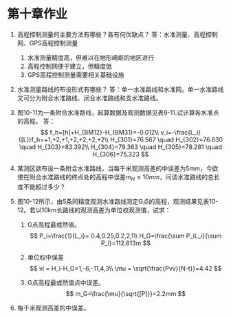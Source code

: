 # 第十章作业

1. 高程控制测量的主要方法有哪些？各有何优缺点？
   答：水准测量、高程控制网、GPS高程控制测量
   1. 水准测量精度高，但难以在地形崎岖的地区进行
   2. 高程控制网便于建立，但精度低
   3. GPS高程控制测量需要相关基础设施

2. 水准测量路线的布设形式有哪些？
   答：单一水准路线和水准网。单一水准路线又可分为附合水准路线、闭合水准路线和支水准路线。

3. 图10-11为一条附合水准路线，起算数据及观测数据见表9-11.试计算各水准点的高程。
   答：
    $$
    f_h=[h]+H_{BM12}-H_{BM31}=-0.012\\
    v_i=-\frac{L_i}{[L]}f_h=+1,+2,+1,+2,+2,+2,+2\\
    H_{301}=76.567 \quad H_{302}=76.630 \quad H_{303}=83.392\\
    H_{304}=79.363 \quad H_{305}=78.281 \quad H_{306}=75.323
    $$

4. 某测区欲布设一条附合水准路线，当每千米观测高差的中误差为5mm，今欲使在附合水准路线的终点处的高程中误差$m_H \leq 10mm$，问该水准路线的总长度不能超过多少？

5. 图10-12所示，由5条同精度观测水准路线测定G点的高程，观测结果见表10-12。若以10km长路线的观测高差为单位权观测值，试求：
    1. G点高程最或然值。
    $$
    P_i=\frac{1}{L_i}= 0.4,0.25,0.2,2,1\\
    H_G=\frac{\sum P_iL_i}{\sum P_i}=112.813m
    $$
    2. 单位权中误差
    $$
    vi = H_i-H_G=1,-6,-11,4,3\\
    \mu = \sqrt{\frac{Pvv}{N-t}}=4.42
    $$

    3. G点高程最或然值点中误差。
    $$
    m_G=\frac{\mu}{\sqrt{[P]}}=2.2mm
    $$

6. 每千米观测高差的中误差。
